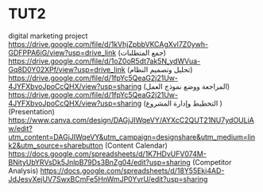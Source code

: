 # TUT2
digital marketing project
https://drive.google.com/file/d/1kVhjZpbbVKCAgXvl7Z0ywh-GDFPPA6iG/view?usp=drive_link (جمع المتطلبات)
https://drive.google.com/file/d/1oZ0oR5dt7ak5N_ydWVua-Gq8D0Y02XPf/view?usp=drive_link (تحليل وتصميم النظام)
https://drive.google.com/file/d/1fpYc5QeaG2j21Uw-4JYFXbvoJpoCcQHX/view?usp=sharing (المراجعة ووضع نموذج العمل)
https://drive.google.com/file/d/1fpYc5QeaG2j21Uw-4JYFXbvoJpoCcQHX/view?usp=sharing (التخطيط وإدارة المشروع )
(Presentation) https://www.canva.com/design/DAGjJIWqeVY/AYXcC2QUT21NU7ydOULiAw/edit?utm_content=DAGjJIWqeVY&utm_campaign=designshare&utm_medium=link2&utm_source=sharebutton
(Content Calendar) https://docs.google.com/spreadsheets/d/1K7HDvUFV074M-BNityUbYRVsDk5JnlpB79Ds3BnZg04/edit?usp=sharing
(Competitor Analysis) https://docs.google.com/spreadsheets/d/18Y55Eki4AD-JdJesvXejUV7SwxBCmFe5HnWmJP0YvrU/edit?usp=sharing
